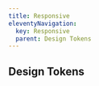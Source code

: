 ```yaml
---
title: Responsive
eleventyNavigation:
  key: Responsive
  parent: Design Tokens
---
```


## Design Tokens
